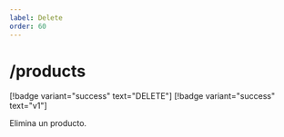 ```yaml
---
label: Delete
order: 60
---
```

# /products
[!badge variant="success" text="DELETE"] [!badge variant="success" text="v1"]

Elimina un producto.
